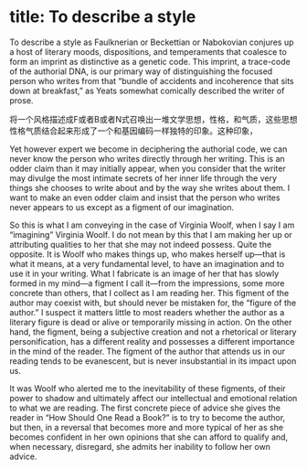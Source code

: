 title: To describe a style
======

To describe a style as Faulknerian or Beckettian or Nabokovian conjures up a host of literary moods, dispositions, and temperaments that coalesce to form an imprint as distinctive as a genetic code. This imprint, a trace-code of the authorial DNA, is our primary way of distinguishing the focused person who writes from that “bundle of accidents and incoherence that sits down at breakfast,” as Yeats somewhat comically described the writer of prose.

将一个风格描述成F或者B或者N式召唤出一堆文学思想，性格，和气质，这些思想性格气质结合起来形成了一个和基因编码一样独特的印象。这种印象，

Yet however expert we become in deciphering the authorial code, we can never know the person who writes directly through her writing. This is an odder claim than it may initially appear, when you consider that the writer may divulge the most intimate secrets of her inner life through the very things she chooses to write about and by the way she writes about them. I want to make an even odder claim and insist that the person who writes never appears to us except as a figment of our imagination.

So this is what I am conveying in the case of Virginia Woolf, when I say I am “imagining” Virginia Woolf. I do not mean by this that I am making her up or attributing qualities to her that she may not indeed possess. Quite the opposite. It is Woolf who makes things up, who makes herself up—that is what it means, at a very fundamental level, to have an imagination and to use it in your writing. What I fabricate is an image of her that has slowly formed in my mind—a figment I call it—from the impressions, some more concrete than others, that I collect as I am reading her. This figment of the author may coexist with, but should never be mistaken for, the “figure of the author.” I suspect it matters little to most readers whether the author as a literary figure is dead or alive or temporarily missing in action. On the other hand, the figment, being a subjective creation and not a rhetorical or literary personification, has a different reality and possesses a different importance in the mind of the reader. The figment of the author that attends us in our reading tends to be evanescent, but is never insubstantial in its impact upon us.

It was Woolf who alerted me to the inevitability of these figments, of their power to shadow and ultimately affect our intellectual and emotional relation to what we are reading. The first concrete piece of advice she gives the reader in “How Should One Read a Book?” is to try to become the author, but then, in a reversal that becomes more and more typical of her as she becomes confident in her own opinions that she can afford to qualify and, when necessary, disregard, she admits her inability to follow her own advice.